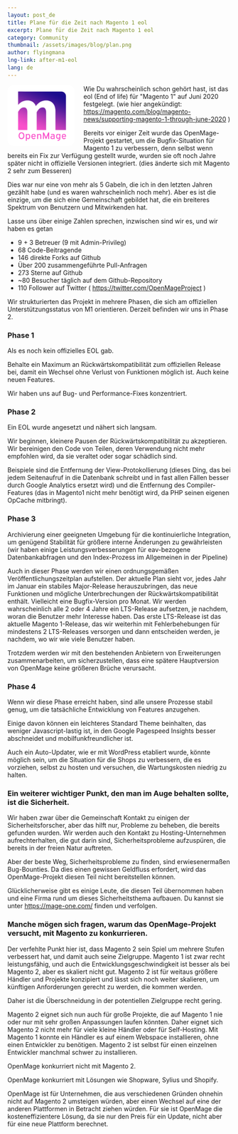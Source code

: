 ```yaml
---
layout: post_de
title: Plane für die Zeit nach Magento 1 eol
excerpt: Plane für die Zeit nach Magento 1 eol
category: Community
thumbnail: /assets/images/blog/plan.png
author: flyingmana
lng-link: after-m1-eol
lang: de
---
```


<img src="/images/OMlogo_2_1.png" style="float:left;max-width:30%;background-color: white;border-radius: 10%; margin-right: 20px;"/>
        

Wie Du wahrscheinlich schon gehört hast, ist das eol (End of life) für "Magento 1" auf Juni 2020 festgelegt. (wie hier angekündigt: https://magento.com/blog/magento-news/supporting-magento-1-through-june-2020 )

Bereits vor einiger Zeit wurde das OpenMage-Projekt gestartet, um die Bugfix-Situation für Magento 1 zu verbessern, denn selbst wenn bereits ein Fix zur Verfügung gestellt wurde, wurden sie oft noch Jahre später nicht in offizielle Versionen integriert. (dies änderte sich mit Magento 2 sehr zum Besseren)

Dies war nur eine von mehr als 5 Gabeln, die ich in den letzten Jahren gezählt habe (und es waren wahrscheinlich noch mehr). Aber es ist die einzige, um die sich eine Gemeinschaft gebildet hat, die ein breiteres Spektrum von Benutzern und Mitwirkenden hat.

Lasse uns über einige Zahlen sprechen, inzwischen sind wir es, und wir haben es getan
* 9 + 3 Betreuer (9 mit Admin-Privileg)
* 68 Code-Beitragende
* 146 direkte Forks auf Github
* Über 200 zusammengeführte Pull-Anfragen
* 273 Sterne auf Github
* ~80 Besucher täglich auf dem Github-Repository
* 110 Follower auf Twitter ( https://twitter.com/OpenMageProject )
 

Wir strukturierten das Projekt in mehrere Phasen, die sich am offiziellen Unterstützungsstatus von M1 orientieren.
Derzeit befinden wir uns in Phase 2.

<!--more-->

### Phase 1
Als es noch kein offizielles EOL gab.

Behalte ein Maximum an Rückwärtskompatibilität zum offiziellen Release bei, damit ein Wechsel ohne Verlust von Funktionen möglich ist. Auch keine neuen Features.

Wir haben uns auf Bug- und Performance-Fixes konzentriert.

 

### Phase 2
Ein EOL wurde angesetzt und nähert sich langsam.

Wir beginnen, kleinere Pausen der Rückwärtskompatibilität zu akzeptieren. Wir bereinigen den Code von Teilen, deren Verwendung nicht mehr empfohlen wird, da sie veraltet oder sogar schädlich sind.

Beispiele sind die Entfernung der View-Protokollierung (dieses Ding, das bei jedem Seitenaufruf in die Datenbank schreibt und in fast allen Fällen besser durch Google Analytics ersetzt wird) und die Entfernung des Compiler-Features (das in Magento1 nicht mehr benötigt wird, da PHP seinen eigenen OpCache mitbringt).

 

### Phase 3
Archivierung einer geeigneten Umgebung für die kontinuierliche Integration, um genügend Stabilität für größere interne Änderungen zu gewährleisten (wir haben einige Leistungsverbesserungen für eav-bezogene Datenbankabfragen und den Index-Prozess im Allgemeinen in der Pipeline)

Auch in dieser Phase werden wir einen ordnungsgemäßen Veröffentlichungszeitplan aufstellen. Der aktuelle Plan sieht vor, jedes Jahr im Januar ein stabiles Major-Release herauszubringen, das neue Funktionen und mögliche Unterbrechungen der Rückwärtskompatibilität enthält. Vielleicht eine Bugfix-Version pro Monat. Wir werden wahrscheinlich alle 2 oder 4 Jahre ein LTS-Release aufsetzen, je nachdem, woran die Benutzer mehr Interesse haben. Das erste LTS-Release ist das aktuelle Magento 1-Release, das wir weiterhin mit Fehlerbehebungen für mindestens 2 LTS-Releases versorgen und dann entscheiden werden, je nachdem, wo wir wie viele Benutzer haben.

Trotzdem werden wir mit den bestehenden Anbietern von Erweiterungen zusammenarbeiten, um sicherzustellen, dass eine spätere Hauptversion von OpenMage keine größeren Brüche verursacht.

 

### Phase 4
Wenn wir diese Phase erreicht haben, sind alle unsere Prozesse stabil genug, um die tatsächliche Entwicklung von Features anzugehen.

Einige davon können ein leichteres Standard Theme beinhalten, das weniger Javascript-lastig ist, in den Google Pagespeed Insights besser abschneidet und mobilfunkfreundlicher ist.

Auch ein Auto-Updater, wie er mit WordPress etabliert wurde, könnte möglich sein, um die Situation für die Shops zu verbessern, die es vorziehen, selbst zu hosten und versuchen, die Wartungskosten niedrig zu halten.


### Ein weiterer wichtiger Punkt, den man im Auge behalten sollte, ist die Sicherheit.
Wir haben zwar über die Gemeinschaft Kontakt zu einigen der Sicherheitsforscher, aber das hilft nur, Probleme zu beheben, die bereits gefunden wurden. Wir werden auch den Kontakt zu Hosting-Unternehmen aufrechterhalten, die gut darin sind, Sicherheitsprobleme aufzuspüren, die bereits in der freien Natur auftreten.

Aber der beste Weg, Sicherheitsprobleme zu finden, sind erwiesenermaßen Bug-Bounties. Da dies einen gewissen Geldfluss erfordert, wird das OpenMage-Projekt diesen Teil nicht bereitstellen können.

Glücklicherweise gibt es einige Leute, die diesen Teil übernommen haben und eine Firma rund um dieses Sicherheitsthema aufbauen. Du kannst sie unter https://mage-one.com/ finden und verfolgen.

 

### Manche mögen sich fragen, warum das OpenMage-Projekt versucht, mit Magento zu konkurrieren.
Der verfehlte Punkt hier ist, dass Magento 2 sein Spiel um mehrere Stufen verbessert hat, und damit auch seine Zielgruppe. Magento 1 ist zwar recht leistungsfähig, und auch die Entwicklungsgeschwindigkeit ist besser als bei Magento 2, aber es skaliert nicht gut. Magento 2 ist für weitaus größere Händler und Projekte konzipiert und lässt sich noch weiter skalieren, um künftigen Anforderungen gerecht zu werden, die kommen werden.

Daher ist die Überschneidung in 
der potentiellen Zielgruppe recht gering.

Magento 2 eignet sich nun auch für große Projekte, die auf Magento 1 nie oder nur mit sehr großen Anpassungen laufen könnten. Daher eignet sich Magento 2 nicht mehr für viele kleine Händler oder für Self-Hosting. Mit Magento 1 konnte ein Händler es auf einem Webspace installieren, ohne einen Entwickler zu benötigen. Magento 2 ist selbst für einen einzelnen Entwickler manchmal schwer zu installieren.

OpenMage konkurriert nicht mit Magento 2.

OpenMage konkurriert mit Lösungen wie Shopware, Sylius und Shopify.

OpenMage ist für Unternehmen, die aus verschiedenen Gründen ohnehin nicht auf Magento 2 umsteigen würden, aber einen Wechsel auf eine der anderen Plattformen in Betracht ziehen würden. Für sie ist OpenMage die kosteneffizientere Lösung, da sie nur den Preis für ein Update, nicht aber für eine neue Plattform berechnet.


